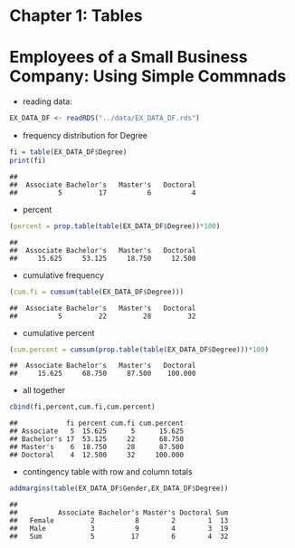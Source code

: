Chapter 1: Tables
================

# Employees of a Small Business Company: Using Simple Commnads

-   reading data:

``` r
EX_DATA_DF <- readRDS("../data/EX_DATA_DF.rds")
```

-   frequency distribution for Degree

``` r
fi = table(EX_DATA_DF$Degree)
print(fi)
```

    ## 
    ##  Associate Bachelor's   Master's   Doctoral 
    ##          5         17          6          4

-   percent

``` r
(percent = prop.table(table(EX_DATA_DF$Degree))*100)
```

    ## 
    ##  Associate Bachelor's   Master's   Doctoral 
    ##     15.625     53.125     18.750     12.500

-   cumulative frequency

``` r
(cum.fi = cumsum(table(EX_DATA_DF$Degree)))
```

    ##  Associate Bachelor's   Master's   Doctoral 
    ##          5         22         28         32

-   cumulative percent

``` r
(cum.percent = cumsum(prop.table(table(EX_DATA_DF$Degree)))*100)
```

    ##  Associate Bachelor's   Master's   Doctoral 
    ##     15.625     68.750     87.500    100.000

-   all together

``` r
cbind(fi,percent,cum.fi,cum.percent)
```

    ##            fi percent cum.fi cum.percent
    ## Associate   5  15.625      5      15.625
    ## Bachelor's 17  53.125     22      68.750
    ## Master's    6  18.750     28      87.500
    ## Doctoral    4  12.500     32     100.000

-   contingency table with row and column totals

``` r
addmargins(table(EX_DATA_DF$Gender,EX_DATA_DF$Degree))
```

    ##         
    ##          Associate Bachelor's Master's Doctoral Sum
    ##   Female         2          8        2        1  13
    ##   Male           3          9        4        3  19
    ##   Sum            5         17        6        4  32
